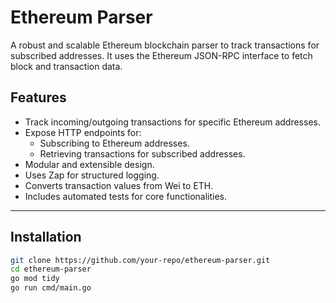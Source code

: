 # Ethereum Parser

A robust and scalable Ethereum blockchain parser to track transactions for subscribed addresses. It uses the Ethereum JSON-RPC interface to fetch block and transaction data.

## Features

- Track incoming/outgoing transactions for specific Ethereum addresses.
- Expose HTTP endpoints for:
  - Subscribing to Ethereum addresses.
  - Retrieving transactions for subscribed addresses.
- Modular and extensible design.
- Uses Zap for structured logging.
- Converts transaction values from Wei to ETH.
- Includes automated tests for core functionalities.

---

## Installation
```bash
git clone https://github.com/your-repo/ethereum-parser.git
cd ethereum-parser
go mod tidy
go run cmd/main.go